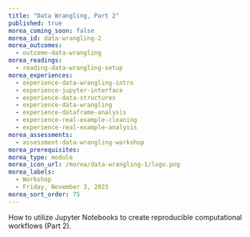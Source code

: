 ```yaml
---
title: "Data Wrangling, Part 2"
published: true
morea_coming_soon: false
morea_id: data-wrangling-2
morea_outcomes:
  - outcome-data-wrangling
morea_readings:
  - reading-data-wrangling-setup
morea_experiences:
  - experience-data-wrangling-intro
  - experience-jupyter-interface
  - experience-data-structures
  - experience-data-wrangling
  - experience-dataframe-analysis
  - experience-real-example-cleaning
  - experience-real-example-analysis
morea_assessments:
  - assessment-data-wrangling-workshop
morea_prerequisites:
morea_type: module
morea_icon_url: /morea/data-wrangling-1/logo.png
morea_labels:
  - Workshop
  - Friday, November 3, 2023
morea_sort_order: 75
---
```


How to utilize Jupyter Notebooks to create reproducible computational workflows (Part 2).
